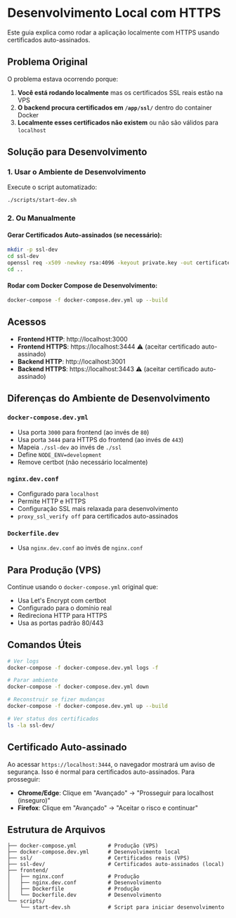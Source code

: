# Desenvolvimento Local com HTTPS

Este guia explica como rodar a aplicação localmente com HTTPS usando certificados auto-assinados.

## Problema Original

O problema estava ocorrendo porque:
1. **Você está rodando localmente** mas os certificados SSL reais estão na VPS
2. **O backend procura certificados em `/app/ssl/`** dentro do container Docker
3. **Localmente esses certificados não existem** ou não são válidos para `localhost`

## Solução para Desenvolvimento

### 1. Usar o Ambiente de Desenvolvimento

Execute o script automatizado:

```bash
./scripts/start-dev.sh
```

### 2. Ou Manualmente

#### Gerar Certificados Auto-assinados (se necessário):

```bash
mkdir -p ssl-dev
cd ssl-dev
openssl req -x509 -newkey rsa:4096 -keyout private.key -out certificate.crt -days 365 -nodes -subj "/C=BR/ST=State/L=City/O=Organization/CN=localhost"
cd ..
```

#### Rodar com Docker Compose de Desenvolvimento:

```bash
docker-compose -f docker-compose.dev.yml up --build
```

## Acessos

- **Frontend HTTP**: http://localhost:3000
- **Frontend HTTPS**: https://localhost:3444 ⚠️ (aceitar certificado auto-assinado)
- **Backend HTTP**: http://localhost:3001  
- **Backend HTTPS**: https://localhost:3443 ⚠️ (aceitar certificado auto-assinado)

## Diferenças do Ambiente de Desenvolvimento

### `docker-compose.dev.yml`
- Usa porta `3000` para frontend (ao invés de `80`)
- Usa porta `3444` para HTTPS do frontend (ao invés de `443`)
- Mapeia `./ssl-dev` ao invés de `./ssl`
- Define `NODE_ENV=development`
- Remove certbot (não necessário localmente)

### `nginx.dev.conf`
- Configurado para `localhost`
- Permite HTTP e HTTPS
- Configuração SSL mais relaxada para desenvolvimento
- `proxy_ssl_verify off` para certificados auto-assinados

### `Dockerfile.dev`
- Usa `nginx.dev.conf` ao invés de `nginx.conf`

## Para Produção (VPS)

Continue usando o `docker-compose.yml` original que:
- Usa Let's Encrypt com certbot
- Configurado para o domínio real
- Redireciona HTTP para HTTPS
- Usa as portas padrão 80/443

## Comandos Úteis

```bash
# Ver logs
docker-compose -f docker-compose.dev.yml logs -f

# Parar ambiente
docker-compose -f docker-compose.dev.yml down

# Reconstruir se fizer mudanças
docker-compose -f docker-compose.dev.yml up --build

# Ver status dos certificados
ls -la ssl-dev/
```

## Certificado Auto-assinado

Ao acessar `https://localhost:3444`, o navegador mostrará um aviso de segurança. Isso é normal para certificados auto-assinados. Para prosseguir:

- **Chrome/Edge**: Clique em "Avançado" → "Prosseguir para localhost (inseguro)"
- **Firefox**: Clique em "Avançado" → "Aceitar o risco e continuar"

## Estrutura de Arquivos

```
├── docker-compose.yml          # Produção (VPS)
├── docker-compose.dev.yml      # Desenvolvimento local
├── ssl/                        # Certificados reais (VPS)
├── ssl-dev/                    # Certificados auto-assinados (local)
├── frontend/
│   ├── nginx.conf              # Produção
│   ├── nginx.dev.conf          # Desenvolvimento
│   ├── Dockerfile              # Produção
│   └── Dockerfile.dev          # Desenvolvimento
└── scripts/
    └── start-dev.sh            # Script para iniciar desenvolvimento
```

